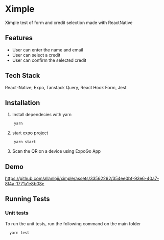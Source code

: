 
# Ximple

Ximple test of form and credit selection made with ReactNative

## Features

- User can enter the name and email
- User can select a credit
- User can confirm the selected credit




## Tech Stack
React-Native, Expo, Tanstack Query, React Hook Form, Jest


## Installation
1. Install dependecies with yarn

```bash
    yarn
```
2. start expo project
```bash
    yarn start
```
3. Scan the QR on a device using ExpoGo App


## Demo



https://github.com/allanloji/ximple/assets/33562292/354ee0bf-93e6-40a7-8f4a-1771a1e8b08e




## Running Tests

### Unit tests
To run the unit tests, run the following command on the main folder

```bash
  yarn test
```
